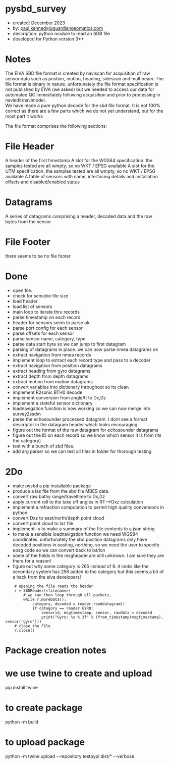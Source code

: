 pysbd_survey
=====
* created:       December 2023
* by:            paul.kennedy@guardiangeomatics.com
* description:   python module to read an SDB file
* developed for Python version 3++

Notes
====
The EIVA SBD file format is created by naviscan for acquisition of raw sensor data such as postion, motion, heading, sidescan and multibeam.  The file format is binary in nature.  unfortunately the file format specification is not published by EIVA (we asked) but we needed to access our data for automated QC immediately following acquisition and prior to processing in naviedit/navimodel.  
We have made a pure python decode for the sbd file format.  It is not 100% correct as there are a few parts which we do not yet understand, but for the most part it works

The file format comprises the following sections:

File Header
====
A header of the first timestamp
A slot for the WGS84 specification.  the samples tested are all wmpty, so no WKT / EPSG available
A slot for the UTM specification.  the samples tested are all wmpty, so no WKT / EPSG available
A table of sensors with name, interfacing details and installation offsets and disabled/enabled status

Datagrams
====
A series of datagrams comprising a header, decoded data and the raw bytes from the sensor

File Footer
====
there seems to be no file footer

Done
====
* open file.
* check for sensible file size
* load header
* load list of sensors
* main loop to iterate thru records
* parse timestamp on each record
* header for sensors seem to parse ok.
* parse port config for each sensor
* parse offsets for each sensor
* parse sensor name, category, type
* parse data start byte so we can jump to first datagram
* parsing of datagrams in place.  we can now parse nmea datagrams ok
* extract navigation from nmea records
* implement loop to extract each record type and pass to a decoder
* extract navigation from position datagrams 
* extract heading from gyro datagrams 
* extract depth from depth datagrams 
* extract motion from motion datagrams 
* convert variables into dictionary throughout so its clean
* implement R2sonic BTH0 decode
* implement conversion from angle/tt to Dx,Dz
* implement a stateful sensor dictionary
* loadnavigation function is now working so we can now merge into survey2ssdm
* parse the echosounder processed datagram.  I dont see a format descriptor in the datagram header which looks encouraging
* figure out the format of the raw datagram for echosounder datagrams
* figure out the ID on each record so we know which sensor it is from (its the category)
* test with a bunch of sbd files.
* add arg parser so we can test all files in folder for thorough testing

2Do
===
* make pysbd a pip installable package
* produce a laz file from the sbd file MBES data.
* convert raw bathy range/traveltime to Dx,Dz
* apply current roll to the take off angles in RT-->Dxz calculation
* implement a refraction computation to permit high quality conversions in python
* convert Dxz to east/north/depth point cloud
* convert point cloud to laz file
* implement -s to make a summary of the file contents to a json string
* to make a sensible loadnavigation function we need WGS84 coordinates.  unfortunately the sbd position datagrams only have decoded positions in easting, northing, so we need the user to specify epsg code so we can convert back to lat/lon
* some of the fields in the msgheader are still unknown.  I am sure they are there for a reason!
* figure out why some category is 265 instead of 9. it looks like the secondary system has 256 added to the category but this seems a bit of a hack from the eiva developers!

```
    # opening the file reads the header
    r = SBDReader(<filename>)
        # we can then loop through all packets, 
        while r.moreData():
    		category, decoded = reader.readdatagram()
    		if category == reader.GYRO:
    			sensorid, msgtimestamp, sensor, rawdata = decoded
	    		print("Gyro: %s %.3f" % (from_timestamp(msgtimestamp), sensor['gyro']))
    # close the File 
    r.close()
```

Package creation notes
===
# we use twine to create and upload
pip install twine

# to create package
python -m build

# to upload package
python -m twine upload --repository testpypi dist/* --verbose